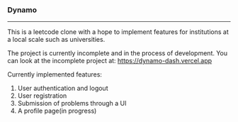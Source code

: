 ### Dynamo

---

This is a leetcode clone with a hope to implement features for institutions at a local scale such as universities.

The project is currently incomplete and in the process of development. You can look at the incomplete project at: https://dynamo-dash.vercel.app

Currently implemented features:

1. User authentication and logout
2. User registration
3. Submission of problems through a UI
4. A profile page(in progress)
